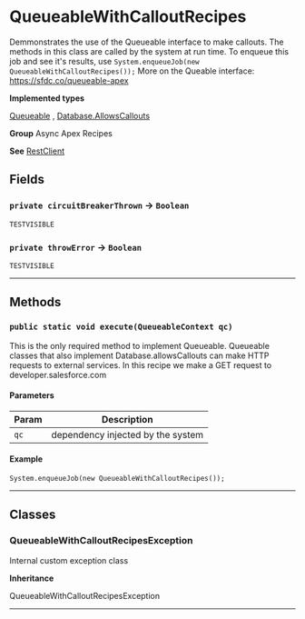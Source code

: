# QueueableWithCalloutRecipes

Demmonstrates the use of the Queueable interface to make
callouts. The methods in this class are called by the system at run time.
To enqueue this job and see it's results, use `System.enqueueJob(new QueueableWithCalloutRecipes());`
More on the Queable interface:
https://sfdc.co/queueable-apex


**Implemented types**

[Queueable](Queueable)
, 
[Database.AllowsCallouts](Database.AllowsCallouts)


**Group** Async Apex Recipes


**See** [RestClient](https://github.com/trailheadapps/apex-recipes/wiki/RestClient)

## Fields

### `private circuitBreakerThrown` → `Boolean`

`TESTVISIBLE` 

### `private throwError` → `Boolean`

`TESTVISIBLE` 

---
## Methods
### `public static void execute(QueueableContext qc)`

This is the only required method to implement Queueable. Queueable classes that also implement Database.allowsCallouts can make HTTP requests to external services. In this recipe we make a GET request to developer.salesforce.com

#### Parameters

|Param|Description|
|---|---|
|`qc`|dependency injected by the system|

#### Example
```apex
System.enqueueJob(new QueueableWithCalloutRecipes());
```


---
## Classes
### QueueableWithCalloutRecipesException

Internal custom exception class


**Inheritance**

QueueableWithCalloutRecipesException


---
